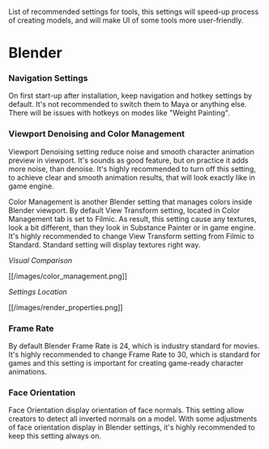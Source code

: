 List of recommended settings for tools, this settings will speed-up process of creating models, and will make UI of some tools more user-friendly.

# Blender
### Navigation Settings 
On first start-up after installation, keep navigation and hotkey settings by default. It's not recommended to switch them to Maya or anything else. There will be issues with hotkeys on modes like "Weight Painting". 

### Viewport Denoising and Color Management
Viewport Denoising setting reduce noise and smooth character animation preview in viewport. It's sounds as good feature, but on practice it adds more noise, than denoise. It's highly recommended to turn off this setting, to achieve clear and smooth animation results, that will look exactly like in game engine. 

Color Management is another Blender setting that manages colors inside Blender viewport. By default View Transform setting, located in Color Management tab is set to Filmic. As result, this setting cause any textures, look a bit different, than they look in Substance Painter or in game engine. It's highly recommended to change View Transform setting from Filmic to Standard. Standard setting will display textures right way.

*Visual Comparison*

[[/images/color_management.png]]

*Settings Location*

[[/images/render_properties.png]]

### Frame Rate
By default Blender Frame Rate is 24, which is industry standard for movies. It's highly recommended to change Frame Rate to 30, which is standard for games and this setting is important for creating game-ready character animations. 

### Face Orientation
Face Orientation display orientation of face normals. This setting allow creators to detect all inverted normals on a model. With some adjustments of face orientation display in Blender settings, it's highly recommended to keep this setting always on. 


